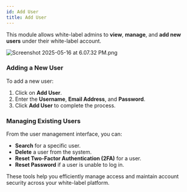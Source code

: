 ```yaml
---
id: Add User
title: Add User
---
```


This module allows white-label admins to **view**, **manage**, and **add new users** under their white-label account.

![Screenshot 2025-05-16 at 6.07.32 PM.png](/img/Screenshot_2025-05-16_at_6.07.32_PM.png)

### **Adding a New User**

To add a new user:

1. Click on **Add User**.
2. Enter the **Username**, **Email Address**, and **Password**.
3. Click **Add User** to complete the process.

### **Managing Existing Users**

From the user management interface, you can:

- **Search** for a specific user.
- **Delete** a user from the system.
- **Reset Two-Factor Authentication (2FA)** for a user.
- **Reset Password** if a user is unable to log in.

These tools help you efficiently manage access and maintain account security across your white-label platform.